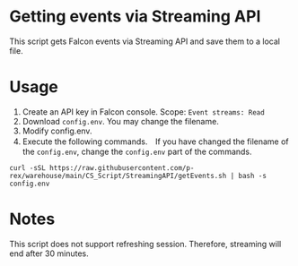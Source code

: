 # Getting events via Streaming API
This script gets Falcon events via Streaming API and save them to a local file.

# Usage
1. Create an API key in Falcon console. Scope: `Event streams: Read`
1. Download `config.env`. You may change the filename.
1. Modify config.env.
1. Execute the following commands.　If you have changed the filename of the `config.env`, change the `config.env` part of the commands.
```shell
curl -sSL https://raw.githubusercontent.com/p-rex/warehouse/main/CS_Script/StreamingAPI/getEvents.sh | bash -s config.env
```

# Notes
This script does not support refreshing session. Therefore, streaming will end after 30 minutes.
